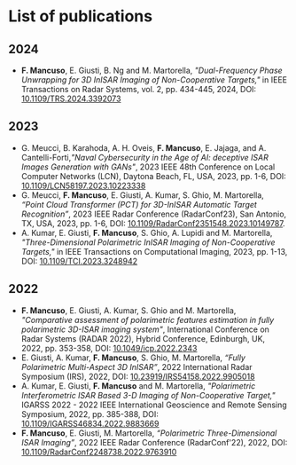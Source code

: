 # List of publications

## 2024
- **F. Mancuso**, E. Giusti, B. Ng and M. Martorella, _"Dual-Frequency Phase Unwrapping for 3D InISAR Imaging of Non-Cooperative Targets,"_ in IEEE Transactions on Radar Systems, vol. 2, pp. 434-445, 2024, DOI: [10.1109/TRS.2024.3392073](https://ieeexplore.ieee.org/document/10506548)

## 2023
- G. Meucci, B. Karahoda, A. H. Oveis, **F. Mancuso**, E. Jajaga, and A. Cantelli-Forti,_"Naval Cybersecurity in the Age of AI: deceptive ISAR Images Generation with GANs"_, 2023 IEEE 48th Conference on Local Computer Networks (LCN), Daytona Beach, FL, USA, 2023, pp. 1-6, DOI: [10.1109/LCN58197.2023.10223338](https://ieeexplore.ieee.org/document/10223338)
- G. Meucci, **F. Mancuso**, E. Giusti, A. Kumar, S. Ghio, M. Martorella, _“Point Cloud Transformer (PCT) for 3D-InISAR Automatic Target Recognition”_, 2023 IEEE Radar Conference (RadarConf23), San Antonio, TX, USA, 2023, pp. 1-6, DOI: [10.1109/RadarConf2351548.2023.10149787](https://ieeexplore.ieee.org/document/10149787).
- A. Kumar, E. Giusti, **F. Mancuso**, S. Ghio, A. Lupidi and M. Martorella, _"Three-Dimensional Polarimetric InISAR Imaging of Non-Cooperative Targets,"_ in IEEE Transactions on Computational Imaging, 2023, pp. 1-13, DOI: [10.1109/TCI.2023.3248942](https://ieeexplore.ieee.org/document/10052768/)

## 2022
- **F. Mancuso**, E. Giusti, A. Kumar, S. Ghio and M. Martorella, _"Comparative assessment of polarimetric features estimation in fully polarimetric 3D-ISAR imaging system"_, International Conference on Radar Systems (RADAR 2022), Hybrid Conference, Edinburgh, UK, 2022, pp. 353-358, DOI: [10.1049/icp.2022.2343](https://digital-library.theiet.org/content/conferences/10.1049/icp.2022.2343)
- E. Giusti, A. Kumar, **F. Mancuso**, S. Ghio, M. Martorella, _“Fully Polarimetric Multi-Aspect 3D InISAR”_, 2022 International Radar Symposium (IRS), 2022, DOI: [10.23919/IRS54158.2022.9905018](https://doi.org/10.23919/IRS54158.2022.9905018)
- A. Kumar, E. Giusti, **F. Mancuso** and M. Martorella, _"Polarimetric Interferometric ISAR Based 3-D Imaging of Non-Cooperative Target,"_ IGARSS 2022 - 2022 IEEE International Geoscience and Remote Sensing Symposium, 2022, pp. 385-388, DOI: [10.1109/IGARSS46834.2022.9883669](https://doi.org/10.1109/IGARSS46834.2022.9883669)
- **F. Mancuso**, E. Giusti, M. Martorella, _“Polarimetric Three-Dimensional ISAR Imaging”_, 2022 IEEE Radar Conference (RadarConf'22), 2022, DOI: [10.1109/RadarConf2248738.2022.9763910](https://doi.org/10.1109/RadarConf2248738.2022.9763910)